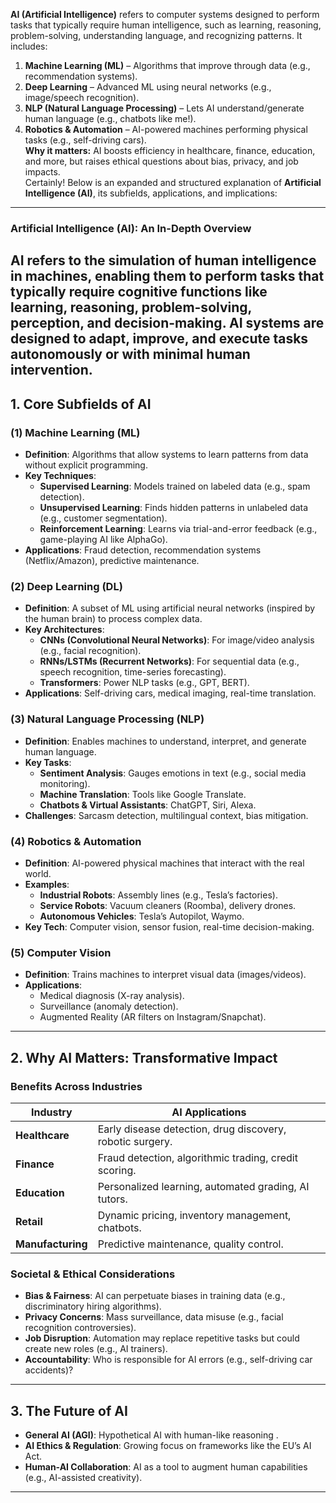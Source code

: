 **AI (Artificial Intelligence)** refers to computer systems designed to perform tasks that typically require human intelligence, such as learning, reasoning, problem-solving, understanding language, and recognizing patterns. It includes:  

1. **Machine Learning (ML)** – Algorithms that improve through data (e.g., recommendation systems).  
2. **Deep Learning** – Advanced ML using neural networks (e.g., image/speech recognition).  
3. **NLP (Natural Language Processing)** – Lets AI understand/generate human language (e.g., chatbots like me!).  
4. **Robotics & Automation** – AI-powered machines performing physical tasks (e.g., self-driving cars).  
**Why it matters:** AI boosts efficiency in healthcare, finance, education, and more, but raises ethical questions about bias, privacy, and job impacts.  
Certainly! Below is an expanded and structured explanation of **Artificial Intelligence (AI)**, its subfields, applications, and implications:
---
### **Artificial Intelligence (AI): An In-Depth Overview**
AI refers to the simulation of human intelligence in machines, enabling them to perform tasks that typically require cognitive functions like learning, reasoning, problem-solving, perception, and decision-making. AI systems are designed to adapt, improve, and execute tasks autonomously or with minimal human intervention.
---
## **1. Core Subfields of AI**
### **(1) Machine Learning (ML)**
   - **Definition**: Algorithms that allow systems to learn patterns from data without explicit programming.  
   - **Key Techniques**:
     - **Supervised Learning**: Models trained on labeled data (e.g., spam detection).  
     - **Unsupervised Learning**: Finds hidden patterns in unlabeled data (e.g., customer segmentation).  
     - **Reinforcement Learning**: Learns via trial-and-error feedback (e.g., game-playing AI like AlphaGo).  
   - **Applications**: Fraud detection, recommendation systems (Netflix/Amazon), predictive maintenance.  
### **(2) Deep Learning (DL)**
   - **Definition**: A subset of ML using artificial neural networks (inspired by the human brain) to process complex data.  
   - **Key Architectures**:
     - **CNNs (Convolutional Neural Networks)**: For image/video analysis (e.g., facial recognition).  
     - **RNNs/LSTMs (Recurrent Networks)**: For sequential data (e.g., speech recognition, time-series forecasting).  
     - **Transformers**: Power NLP tasks (e.g., GPT, BERT).  
   - **Applications**: Self-driving cars, medical imaging, real-time translation.  

### **(3) Natural Language Processing (NLP)**
   - **Definition**: Enables machines to understand, interpret, and generate human language.  
   - **Key Tasks**:
     - **Sentiment Analysis**: Gauges emotions in text (e.g., social media monitoring).  
     - **Machine Translation**: Tools like Google Translate.  
     - **Chatbots & Virtual Assistants**: ChatGPT, Siri, Alexa.  
   - **Challenges**: Sarcasm detection, multilingual context, bias mitigation.  

### **(4) Robotics & Automation**
   - **Definition**: AI-powered physical machines that interact with the real world.  
   - **Examples**:
     - **Industrial Robots**: Assembly lines (e.g., Tesla’s factories).  
     - **Service Robots**: Vacuum cleaners (Roomba), delivery drones.  
     - **Autonomous Vehicles**: Tesla’s Autopilot, Waymo.  
   - **Key Tech**: Computer vision, sensor fusion, real-time decision-making.  

### **(5) Computer Vision**
   - **Definition**: Trains machines to interpret visual data (images/videos).  
   - **Applications**:  
     - Medical diagnosis (X-ray analysis).  
     - Surveillance (anomaly detection).  
     - Augmented Reality (AR filters on Instagram/Snapchat).  

---

## **2. Why AI Matters: Transformative Impact**
### **Benefits Across Industries**
| **Industry**       | **AI Applications**                                  |
|--------------------|----------------------------------------------------|
| **Healthcare**     | Early disease detection, drug discovery, robotic surgery. |
| **Finance**        | Fraud detection, algorithmic trading, credit scoring.    |
| **Education**      | Personalized learning, automated grading, AI tutors.      |
| **Retail**         | Dynamic pricing, inventory management, chatbots.          |
| **Manufacturing**  | Predictive maintenance, quality control.                  |

### **Societal & Ethical Considerations**
- **Bias & Fairness**: AI can perpetuate biases in training data (e.g., discriminatory hiring algorithms).  
- **Privacy Concerns**: Mass surveillance, data misuse (e.g., facial recognition controversies).  
- **Job Disruption**: Automation may replace repetitive tasks but could create new roles (e.g., AI trainers).  
- **Accountability**: Who is responsible for AI errors (e.g., self-driving car accidents)?  

---

## **3. The Future of AI**
- **General AI (AGI)**: Hypothetical AI with human-like reasoning .  
- **AI Ethics & Regulation**: Growing focus on frameworks like the EU’s AI Act.  
- **Human-AI Collaboration**: AI as a tool to augment human capabilities (e.g., AI-assisted creativity).  

---

